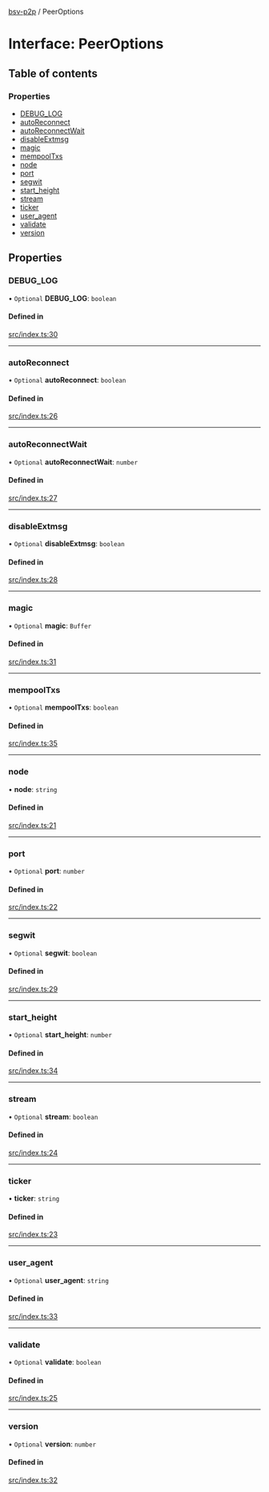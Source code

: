 [bsv-p2p](../README.md) / PeerOptions

# Interface: PeerOptions

## Table of contents

### Properties

- [DEBUG\_LOG](PeerOptions.md#debug_log)
- [autoReconnect](PeerOptions.md#autoreconnect)
- [autoReconnectWait](PeerOptions.md#autoreconnectwait)
- [disableExtmsg](PeerOptions.md#disableextmsg)
- [magic](PeerOptions.md#magic)
- [mempoolTxs](PeerOptions.md#mempooltxs)
- [node](PeerOptions.md#node)
- [port](PeerOptions.md#port)
- [segwit](PeerOptions.md#segwit)
- [start\_height](PeerOptions.md#start_height)
- [stream](PeerOptions.md#stream)
- [ticker](PeerOptions.md#ticker)
- [user\_agent](PeerOptions.md#user_agent)
- [validate](PeerOptions.md#validate)
- [version](PeerOptions.md#version)

## Properties

### DEBUG\_LOG

• `Optional` **DEBUG\_LOG**: `boolean`

#### Defined in

[src/index.ts:30](https://github.com/kevinejohn/bsv-p2p/blob/master/src/index.ts#L30)

___

### autoReconnect

• `Optional` **autoReconnect**: `boolean`

#### Defined in

[src/index.ts:26](https://github.com/kevinejohn/bsv-p2p/blob/master/src/index.ts#L26)

___

### autoReconnectWait

• `Optional` **autoReconnectWait**: `number`

#### Defined in

[src/index.ts:27](https://github.com/kevinejohn/bsv-p2p/blob/master/src/index.ts#L27)

___

### disableExtmsg

• `Optional` **disableExtmsg**: `boolean`

#### Defined in

[src/index.ts:28](https://github.com/kevinejohn/bsv-p2p/blob/master/src/index.ts#L28)

___

### magic

• `Optional` **magic**: `Buffer`

#### Defined in

[src/index.ts:31](https://github.com/kevinejohn/bsv-p2p/blob/master/src/index.ts#L31)

___

### mempoolTxs

• `Optional` **mempoolTxs**: `boolean`

#### Defined in

[src/index.ts:35](https://github.com/kevinejohn/bsv-p2p/blob/master/src/index.ts#L35)

___

### node

• **node**: `string`

#### Defined in

[src/index.ts:21](https://github.com/kevinejohn/bsv-p2p/blob/master/src/index.ts#L21)

___

### port

• `Optional` **port**: `number`

#### Defined in

[src/index.ts:22](https://github.com/kevinejohn/bsv-p2p/blob/master/src/index.ts#L22)

___

### segwit

• `Optional` **segwit**: `boolean`

#### Defined in

[src/index.ts:29](https://github.com/kevinejohn/bsv-p2p/blob/master/src/index.ts#L29)

___

### start\_height

• `Optional` **start\_height**: `number`

#### Defined in

[src/index.ts:34](https://github.com/kevinejohn/bsv-p2p/blob/master/src/index.ts#L34)

___

### stream

• `Optional` **stream**: `boolean`

#### Defined in

[src/index.ts:24](https://github.com/kevinejohn/bsv-p2p/blob/master/src/index.ts#L24)

___

### ticker

• **ticker**: `string`

#### Defined in

[src/index.ts:23](https://github.com/kevinejohn/bsv-p2p/blob/master/src/index.ts#L23)

___

### user\_agent

• `Optional` **user\_agent**: `string`

#### Defined in

[src/index.ts:33](https://github.com/kevinejohn/bsv-p2p/blob/master/src/index.ts#L33)

___

### validate

• `Optional` **validate**: `boolean`

#### Defined in

[src/index.ts:25](https://github.com/kevinejohn/bsv-p2p/blob/master/src/index.ts#L25)

___

### version

• `Optional` **version**: `number`

#### Defined in

[src/index.ts:32](https://github.com/kevinejohn/bsv-p2p/blob/master/src/index.ts#L32)
